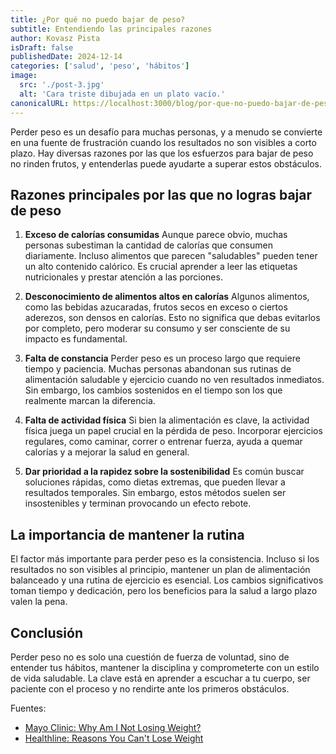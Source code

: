 ```yaml
---
title: ¿Por qué no puedo bajar de peso?
subtitle: Entendiendo las principales razones
author: Kovasz Pista
isDraft: false
publishedDate: 2024-12-14
categories: ['salud', 'peso', 'hábitos']
image:
  src: './post-3.jpg'
  alt: 'Cara triste dibujada en un plato vacío.'
canonicalURL: https://localhost:3000/blog/por-que-no-puedo-bajar-de-peso
---
```


Perder peso es un desafío para muchas personas, y a menudo se convierte en una fuente de frustración cuando los resultados no son visibles a corto plazo. Hay diversas razones por las que los esfuerzos para bajar de peso no rinden frutos, y entenderlas puede ayudarte a superar estos obstáculos.

## Razones principales por las que no logras bajar de peso

1. **Exceso de calorías consumidas**
   Aunque parece obvio, muchas personas subestiman la cantidad de calorías que consumen diariamente. Incluso alimentos que parecen "saludables" pueden tener un alto contenido calórico. Es crucial aprender a leer las etiquetas nutricionales y prestar atención a las porciones.

2. **Desconocimiento de alimentos altos en calorías**
   Algunos alimentos, como las bebidas azucaradas, frutos secos en exceso o ciertos aderezos, son densos en calorías. Esto no significa que debas evitarlos por completo, pero moderar su consumo y ser consciente de su impacto es fundamental.

3. **Falta de constancia**
   Perder peso es un proceso largo que requiere tiempo y paciencia. Muchas personas abandonan sus rutinas de alimentación saludable y ejercicio cuando no ven resultados inmediatos. Sin embargo, los cambios sostenidos en el tiempo son los que realmente marcan la diferencia.

4. **Falta de actividad física**
   Si bien la alimentación es clave, la actividad física juega un papel crucial en la pérdida de peso. Incorporar ejercicios regulares, como caminar, correr o entrenar fuerza, ayuda a quemar calorías y a mejorar la salud en general.

5. **Dar prioridad a la rapidez sobre la sostenibilidad**
   Es común buscar soluciones rápidas, como dietas extremas, que pueden llevar a resultados temporales. Sin embargo, estos métodos suelen ser insostenibles y terminan provocando un efecto rebote.

## La importancia de mantener la rutina

El factor más importante para perder peso es la consistencia. Incluso si los resultados no son visibles al principio, mantener un plan de alimentación balanceado y una rutina de ejercicio es esencial. Los cambios significativos toman tiempo y dedicación, pero los beneficios para la salud a largo plazo valen la pena.

## Conclusión

Perder peso no es solo una cuestión de fuerza de voluntad, sino de entender tus hábitos, mantener la disciplina y comprometerte con un estilo de vida saludable. La clave está en aprender a escuchar a tu cuerpo, ser paciente con el proceso y no rendirte ante los primeros obstáculos.

Fuentes:

- [Mayo Clinic: Why Am I Not Losing Weight?](https://www.mayoclinic.org)
- [Healthline: Reasons You Can't Lose Weight](https://www.healthline.com)

